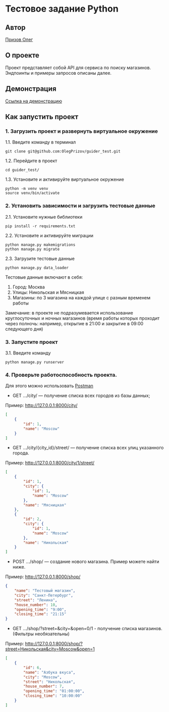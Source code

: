 # Тестовое задание Python

## Автор

[Призов Олег](https://github.com/OlegPrizov/)

## О проекте

Проект представляет собой API для сервиса по поиску магазинов. Эндпоинты и примеры запросов описаны далее.

## Демонстрация

[Ссылка на демонстрацию](https://drive.google.com/drive/folders/1K-CBvId6nWvoJK6f3J9XfqqQfINIAtet?usp=sharing)

## Как запустить проект

### 1. Загрузить проект и развернуть виртуальное окружение

1.1. Введите команду в терминал

```
git clone git@github.com:OlegPrizov/guider_test.git
```

1.2. Перейдите в проект

```
cd guider_test/
```

1.3. Установите и активируйте виртуальное окружение

```
python -m venv venv
source venv/bin/activate
```

### 2. Установить зависимости и загрузить тестовые данные

2.1. Установите нужные библиотеки

```
pip install -r requirements.txt
```

2.2. Установите и активируйте миграции

```
python manage.py makemigrations
python manage.py migrate
```

2.3. Загрузите тестовые данные

```
python manage.py data_loader
```

Тестовые данные включают в себя:
1. Город: Москва
2. Улицы: Никольская и Мясницкая
3. Магазины: по 3 магазина на каждой улице с разным временем работы

Замечание: в проекте не подразумевается использование круглосуточных и ночных магазинов (время работы которых проходит через полночь: например, открытие в 21:00 и закрытие в 09:00 следующего дня)

### 3. Запустите проект

3.1. Введите команду

```
python manage.py runserver
```

### 4. Проверьте работоспособность проекта.

Для этого можно использовать [Postman](https://www.postman.com/downloads/)

- GET .../city/ — получение списка всех городов из базы данных;

Пример: http://127.0.0.1:8000/city/

```JSON
[
    {
        "id": 1,
        "name": "Moscow"
    }
]
```

- GET .../city/{city_id}/street/ — получение списка всех улиц указанного города.

Пример: http://127.0.0.1:8000/city/1/street/

```JSON
[
    {
        "id": 1,
        "city": {
            "id": 1,
            "name": "Moscow"
        },
        "name": "Мясницкая"
    },
    {
        "id": 2,
        "city": {
            "id": 1,
            "name": "Moscow"
        },
        "name": "Никольская"
    }
]
```

- POST .../shop/ — создание нового магазина. Пример можете найти ниже.

Пример: http://127.0.0.1:8000/shop/

```JSON
{
    "name": "Тестовый магазин",
    "city": "Санкт-Петербург",
    "street": "Ленина",
    "house_number": 10,
    "opening_time": "9:00",
    "closing_time": "21:15"
}
```
- GET .../shop/?street=&city=&open=0/1 - получение списка магазинов. (Фильтры необязательны)

Пример: http://127.0.0.1:8000/shop/?street=Никольская&city=Moscow&open=1

```JSON
[
    {
        "id": 6,
        "name": "Азбука вкуса",
        "city": "Moscow",
        "street": "Никольская",
        "house_number": 7,
        "opening_time": "01:00:00",
        "closing_time": "10:00:00"
    }
]
```
